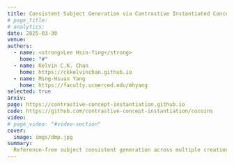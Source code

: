 ```yaml
---
title: Consistent Subject Generation via Contrastive Instantiated Concepts
# page_title: 
# analytics: 
date: 2025-03-30
venue: 
authors:
  - name: <strong>Lee Hsin-Ying</strong>
    home: "#"
  - name: Kelvin C.K. Chan
    home: https://ckkelvinchan.github.io
  - name: Ming-Hsuan Yang
    home: https://faculty.ucmerced.edu/mhyang
selected: true
arxiv: 
page: https://contrastive-concept-instantiation.github.io
code: https://github.com/contrastive-concept-instantiation/cocoins
video: 
# page_video: "#video-section"
cover:
  image: imgs/dmp.jpg
summary:
  Reference-free subject consistent generation across multiple creations
---
```

